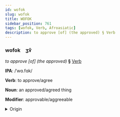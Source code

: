 ```yaml
---
id: wofok
slug: wofok
title: WOFOK
sidebar_position: 761
tags: [wofok, Verb, Afroasiatic]
description: to approve [of] (the approved) § Verb
---
```


### wofok&emsp;<span kind="abugida">ʒɤ̑</span>

*to approve [of] (the approved)* **§** [Verb](../../tags/Verb)

**IPA**: /ˈwɑ.fɑk/

**Verb**: to approve/agree

**Noun**: an approved/agreed thing

**Modifier**: approvable/aggreeable

<details>
    <summary>Origin</summary>
    Hijazi وافَق wāfag /waː.faɡ/<br/>
    <em>Afroasiatic Language Family</em>
</details>